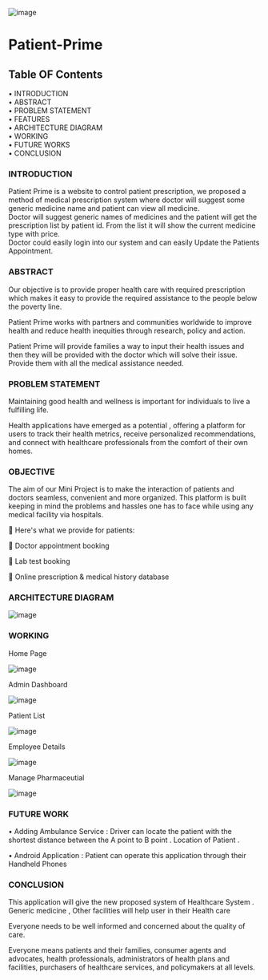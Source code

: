 ![image](https://user-images.githubusercontent.com/74112721/236619643-3ad93878-65bd-47fc-b75d-62d67c7724df.png)

#                                                       Patient-Prime

## Table OF  Contents

  •	INTRODUCTION <br>
  •	ABSTRACT<br>
  •	PROBLEM STATEMENT<br>
  •	FEATURES<br>
  •	ARCHITECTURE DIAGRAM<br>
  •	WORKING  <br>
  •	FUTURE WORKS<br>
  •	CONCLUSION<br>



###  INTRODUCTION

Patient Prime is a website to control patient prescription, we proposed a method of medical prescription system where doctor will suggest some generic medicine name and patient can view all medicine. <br>
Doctor will suggest generic names of medicines and the patient will get the prescription list by patient id. From the list it will show the current medicine type   with price.<br>
Doctor could easily login into our system and can easily Update the Patients Appointment.<br>


###  ABSTRACT

Our objective is to provide proper health care with required prescription which makes it easy to provide the required assistance to the people below the poverty line.<br>  

Patient Prime works with partners and communities worldwide to improve health and reduce health inequities through research, policy and action.<br>

Patient Prime will provide families a way to input their health issues and then they will be provided with the doctor which will solve their issue. Provide them with all the medical assistance needed.<br>

###  PROBLEM STATEMENT 

Maintaining good health and wellness is important for individuals to live a fulfilling life. 

Health applications have emerged as a potential , offering a platform for users to track their health metrics, receive personalized recommendations, and connect with healthcare professionals from the comfort of their own homes. 




###  OBJECTIVE 

The aim of our Mini Project  is to make the interaction of patients and doctors seamless, convenient and more organized. This platform is built keeping in mind the problems and hassles one has to face while using any medical facility via hospitals.


🤒 Here's what we provide for patients:

📄 Doctor appointment booking

🔬 Lab test booking

🧾 Online prescription & medical history database

###  ARCHITECTURE DIAGRAM

![image](https://user-images.githubusercontent.com/74112721/236619945-4dc42d32-70cc-44e0-834a-0be550a507fa.png)

### WORKING 

Home Page

![image](https://user-images.githubusercontent.com/74112721/236620448-0b2f8e3b-55f2-4b18-a2fa-cf406740c156.png)

Admin Dashboard 

![image](https://user-images.githubusercontent.com/74112721/236620473-4a98a85c-c6e3-4284-a2da-879f88e19efe.png)

Patient List 

![image](https://user-images.githubusercontent.com/74112721/236620489-67e0c622-28f8-4fef-8242-585b20c81b20.png)

Employee Details

![image](https://user-images.githubusercontent.com/74112721/236620502-26756bc5-63d6-4a96-aed6-365223fc6a47.png)

Manage Pharmaceutial 

![image](https://user-images.githubusercontent.com/74112721/236620527-c4ce7ac7-8c7e-4ca3-8c8a-a8605ea76342.png)



###   FUTURE WORK 

•	Adding Ambulance Service  :  Driver can locate the patient with the shortest  distance between the A point to B point . Location of Patient .

•	Android Application : Patient can operate this application through their Handheld Phones


### CONCLUSION 

This application will give the new proposed system of Healthcare System . Generic medicine , Other facilities will help user in their Health care

Everyone needs to be well informed and concerned about the quality of care.

Everyone means patients and their families, consumer agents and advocates, health professionals, administrators of health plans and facilities, purchasers of healthcare services, and policymakers at all levels.














